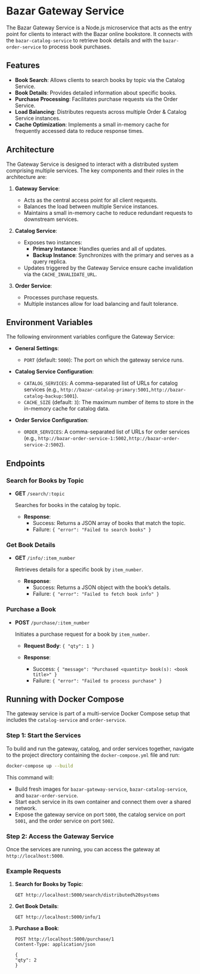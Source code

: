 # Bazar Gateway Service

The Bazar Gateway Service is a Node.js microservice that acts as the entry point for clients to interact with the Bazar
online bookstore. It connects with the `bazar-catalog-service` to retrieve book details and with the
`bazar-order-service` to process book purchases.

## Features

- **Book Search**: Allows clients to search books by topic via the Catalog Service.
- **Book Details**: Provides detailed information about specific books.
- **Purchase Processing**: Facilitates purchase requests via the Order Service.
- **Load Balancing**: Distributes requests across multiple Order & Catalog Service instances.
- **Cache Optimization**: Implements a small in-memory cache for frequently accessed data to reduce response times.

## Architecture

The Gateway Service is designed to interact with a distributed system comprising multiple services. The key components
and their roles in the architecture are:

1. **Gateway Service**:
    - Acts as the central access point for all client requests.
    - Balances the load between multiple Service instances.
    - Maintains a small in-memory cache to reduce redundant requests to downstream services.

2. **Catalog Service**:
    - Exposes two instances:
        - **Primary Instance**: Handles queries and all of updates.
        - **Backup Instance**: Synchronizes with the primary and serves as a query replica.
    - Updates triggered by the Gateway Service ensure cache invalidation via the `CACHE_INVALIDATE_URL`.

3. **Order Service**:
    - Processes purchase requests.
    - Multiple instances allow for load balancing and fault tolerance.

## Environment Variables

The following environment variables configure the Gateway Service:

- **General Settings**:
    - `PORT` (default: `5000`): The port on which the gateway service runs.

- **Catalog Service Configuration**:
    - `CATALOG_SERVICES`: A comma-separated list of URLs for catalog services (e.g.,
      `http://bazar-catalog-primary:5001,http://bazar-catalog-backup:5001`).
    - `CACHE_SIZE` (default: `3`): The maximum number of items to store in the in-memory cache for catalog data.

- **Order Service Configuration**:
    - `ORDER_SERVICES`: A comma-separated list of URLs for order services (e.g.,
      `http://bazar-order-service-1:5002,http://bazar-order-service-2:5002`).

## Endpoints

### Search for Books by Topic

- **GET** `/search/:topic`

  Searches for books in the catalog by topic.

    - **Response**:
        - Success: Returns a JSON array of books that match the topic.
        - Failure: ```{ "error": "Failed to search books" }```

### Get Book Details

- **GET** `/info/:item_number`

  Retrieves details for a specific book by `item_number`.

    - **Response**:
        - Success: Returns a JSON object with the book’s details.
        - Failure: ```{ "error": "Failed to fetch book info" }```

### Purchase a Book

- **POST** `/purchase/:item_number`

  Initiates a purchase request for a book by `item_number`.

    - **Request Body**: ```{ "qty": 1 }```

    - **Response**:
        - Success: ```{ "message": "Purchased <quantity> book(s): <book title>" }```
        - Failure: ```{ "error": "Failed to process purchase" }```

## Running with Docker Compose

The gateway service is part of a multi-service Docker Compose setup that includes the `catalog-service` and
`order-service`.

### Step 1: Start the Services

To build and run the gateway, catalog, and order services together, navigate to the project directory containing the
`docker-compose.yml` file and run:

```bash
docker-compose up --build
```

This command will:

- Build fresh images for `bazar-gateway-service`, `bazar-catalog-service`, and `bazar-order-service`.
- Start each service in its own container and connect them over a shared network.
- Expose the gateway service on port `5000`, the catalog service on port `5001`, and the order service on port `5002`.

### Step 2: Access the Gateway Service

Once the services are running, you can access the gateway at `http://localhost:5000`.

### Example Requests

1. **Search for Books by Topic**:
   ```
   GET http://localhost:5000/search/distributed%20systems
   ```

2. **Get Book Details**:
   ```
   GET http://localhost:5000/info/1
   ```

3. **Purchase a Book**:
   ```
   POST http://localhost:5000/purchase/1
   Content-Type: application/json

   {
   "qty": 2
   }
   ```
